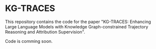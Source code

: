 # KG-TRACES
This repository contains the code for the paper "KG-TRACES: Enhancing Large Language Models with Knowledge Graph-constrained Trajectory Reasoning and Attribution Supervision".

Code is comming soon.